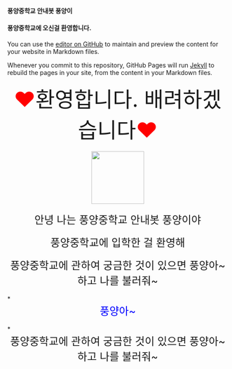 #### 풍양중학교 안내봇 풍양이
#### 풍양중학교에 오신걸 환영합니다. 

You can use the [editor on GitHub](https://github.com/choims8987/pyhelper/edit/gh-pages/index.md) to maintain and preview the content for your website in Markdown files.

Whenever you commit to this repository, GitHub Pages will run [Jekyll](https://jekyllrb.com/) to rebuild the pages in your site, from the content in your Markdown files.



<center><font size=7><font color="red">♥</font>환영합니다. 배려하겠습니다<font color="red">♥</font></font></center>
<br>
<center><img src="https://user-images.githubusercontent.com/80456991/118447827-3163cc00-b72c-11eb-81dc-14e0351dd393.png" width=120></center>
<br>



<center><font size=5>안녕 나는 풍양중학교 안내봇 풍양이야 </font></center><br>
<center><font size=5> 풍양중학교에 입학한 걸 환영해</font></center><br>
  <center><font size=5> 풍양중학교에 관하여 궁금한 것이 있으면 풍양아~하고 나를 불러줘~</font></center><br>
   * <center><font color=blue size=5> 풍양아~</font></center><br>*
      <center><font size=5> 풍양중학교에 관하여 궁금한 것이 있으면 풍양아~하고 나를 불러줘~</font></center><br>


